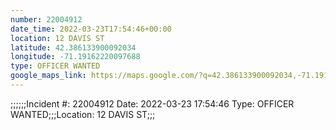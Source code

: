 ```yaml
---
number: 22004912
date_time: 2022-03-23T17:54:46+00:00
location: 12 DAVIS ST
latitude: 42.386133900092034
longitude: -71.19162220097688
type: OFFICER WANTED
google_maps_link: https://maps.google.com/?q=42.386133900092034,-71.19162220097688
---
```


;;;;;;Incident #: 22004912   Date: 2022-03-23 17:54:46   Type: OFFICER WANTED;;;Location: 12 DAVIS ST;;;
